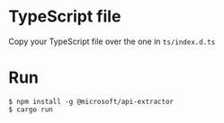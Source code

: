 # TypeScript file

Copy your TypeScript file over the one in `ts/index.d.ts`

# Run

```
$ npm install -g @microsoft/api-extractor
$ cargo run
```
